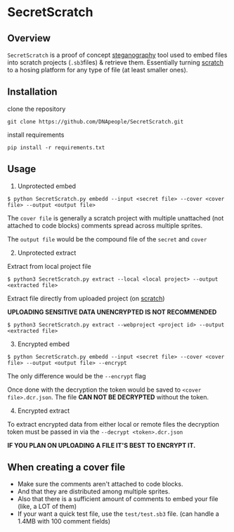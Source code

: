 # SecretScratch

## Overview 

`SecretScratch` is a proof of concept [steganography](https://en.wikipedia.org/wiki/Steganography) tool used to embed files into scratch projects (`.sb3`files) & retrieve them. Essentially turning [scratch](hrrps://scratch.mit.edu) to a hosing platform for any type of file (at least smaller ones).

## Installation

clone the repository

```
git clone https://github.com/DNApeople/SecretScratch.git
```

install requirements

```
pip install -r requirements.txt
```

## Usage

1. Unprotected embed

```
$ python SecretScratch.py embedd --input <secret file> --cover <cover file> --output <output file>
```

The `cover file` is generally a scratch project with multiple unattached (not attached to code blocks) comments spread across multiple sprites.

The `output file` would be the compound file of the `secret` and `cover`

2. Unprotected extract

Extract from local project file

```
$ python3 SecretScratch.py extract --local <local project> --output <extracted file> 
```

Extract file directly from uploaded project (on [scratch](https://scratch.mit.edu))

**UPLOADING SENSITIVE DATA UNENCRYPTED IS NOT RECOMMENDED**

```
$ python3 SecretScratch.py extract --webproject <project id> --output <extracted file> 
```

3. Encrypted embed

```
$ python SecretScratch.py embedd --input <secret file> --cover <cover file> --output <output file> --encrypt
```

The only difference would be the `--encrypt` flag

Once done with the decryption the token would be saved to `<cover file>.dcr.json`. The file **CAN NOT BE DECRYPTED** without the token.

4. Encrypted extract

To extract encrypted data from either local or remote files the decryption token must be passed in via the `--decrypt <token>.dcr.json`

**IF YOU PLAN ON UPLOADING A FILE IT'S BEST TO ENCRYPT IT.**

## When creating a cover file

- Make sure the comments aren't attached to code blocks.
- And that they are distributed among multiple sprites.
- Also that there is a sufficient amount of comments to embed your file (like, a LOT of them)
- If your want a quick test file, use the `test/test.sb3` file. (can handle a 1.4MB with 100 comment fields)
